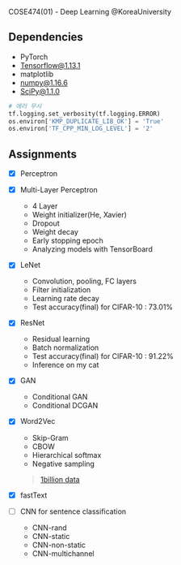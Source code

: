 COSE474(01) - Deep Learning @KoreaUniversity

## Dependencies

- PyTorch
- Tensorflow@1.13.1
- matplotlib
- numpy@1.16.6
- SciPy@1.1.0

```python
# 에러 무시
tf.logging.set_verbosity(tf.logging.ERROR)
os.environ['KMP_DUPLICATE_LIB_OK'] = 'True'
os.environ['TF_CPP_MIN_LOG_LEVEL'] = '2'
```

## Assignments

- [x] Perceptron

- [x] Multi-Layer Perceptron
  - 4 Layer
  - Weight initializer(He, Xavier)
  - Dropout
  - Weight decay
  - Early stopping epoch
  - Analyzing models with TensorBoard
  
- [x] LeNet
  - Convolution, pooling, FC layers
  - Filter initialization
  - Learning rate decay
  - Test accuracy(final) for CIFAR-10 : 73.01%
  
- [x] ResNet
  - Residual learning
  - Batch normalization
  - Test accuracy(final) for CIFAR-10 : 91.22%
  - Inference on my cat
  
- [x] GAN
  - Conditional GAN
  - Conditional DCGAN
  
- [x] Word2Vec
  - Skip-Gram
  - CBOW
  - Hierarchical softmax
  - Negative sampling
  > [1billion data](https://code.google.com/archive/p/word2vec/)

- [x] fastText

- [ ] CNN for sentence classification
  - CNN-rand
  - CNN-static
  - CNN-non-static
  - CNN-multichannel